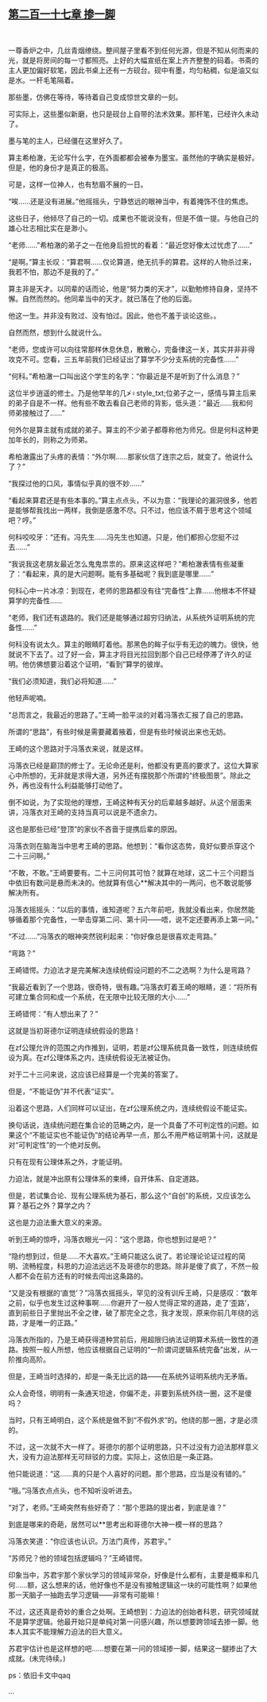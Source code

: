 ## [第二百一十七章 掺一脚](https://www.xxbiquge.com/11_11207/9063499.html)
﻿

  一尊香炉之中，几丝青烟缭绕。整间屋子里看不到任何光源，但是不知从何而来的光，就是将房间的每一寸都照亮。上好的大幅宣纸在案上齐齐整整的码着。书斋的主人更加偏好软笔，因此书桌上还有一方砚台。砚中有墨，均匀粘稠，似是油又似是水。一杆毛笔隔着。

  那些墨，仿佛在等待，等待着自己变成惊世文章的一刻。

  可实际上，这些墨似新磨，也只是砚台上自带的法术效果。那杆笔，已经许久未动了。

  墨与笔的主人，已经僵在这里好久了。

  算主希柏澈，无论写什么字，在外面都都会被奉为墨宝。虽然他的字确实是极好。但是，他的身份才是真正的极高。

  可是，这样一位神人，也有愁眉不展的一日。

  “唉……还是没有进展。”他摇摇头，宁静悠远的眼神当中，有着掩饰不住的焦虑。

  这些日子，他倾尽了自己的一切。成果也不能说没有，但是不值一提。与他自己的雄心壮志相比实在是渺小。

  “老师……”希柏澈的弟子之一在他身后担忧的看着：“最近您好像太过忧虑了……”

  “是啊。”算主长叹：“算君啊……仅论算道，绝无抗手的算君。这样的人物杀过来，我若不怕，那边不是我的了。”

  算主非是天才。以同辈的话而论，他是“努力类的天才”，以勤勉修持自身，坚持不懈。自然而然的。他同辈当中的天才。就已落在了他的后面。

  他这一生。并非没有败过、没有怕过。因此，他也不羞于谈论这些。。

  自然而然，想到什么就说什么。

  “老师，您或许可以向往常那样休息休息，散散心，完备律这一关，其实并非非得攻克不可。您看，三五年前我们已经证出了算学不少分支系统的完备性……”

  “何科。”希柏澈一口叫出这个学生的名字：“你最近是不是听到了什么消息？”

  这位半步逍遥的修士。乃是他早年的几≯♀style_txt;位弟子之一，感情与算主后来的弟子自是不一样。他有些不敢去看自己老师的背影，低头道：“最近……我和何师弟接触过了……”

  何外尔是算主就有成就的弟子。算主的不少弟子都尊称他为师兄。但是何科这种更加年长的，则称之为师弟。

  希柏澈露出了头疼的表情：“外尔啊……那家伙信了连宗之后，就变了。他说什么了？”

  “我探过他的口风，事情似乎真的很不妙……”

  “看起来算君还是有些本事的。”算主点点头，不以为意：“我理论的漏洞很多，他若是能够帮我找出一两样，我倒是感激不尽。只不过，他应该不屑于思考这个领域吧？哼。”

  何科咬咬牙：“还有。冯先生……冯先生也知道。只是，他们都担心您挺不过去……”

  “我说我这老朋友最近怎么鬼鬼祟祟的。原来这这样吧？”希柏澈表情有些凝重了：“看起来，真的是大问题啊。能有多基础呢？我到底是哪里……”

  何科心中一片冰凉：到现在，老师的思路都没有往“完备性”上靠……他根本不怀疑算学的完备性……

  “老师，我们还有退路的。我们还是能够通过超穷归纳法，从系统外证明系统的完备性……”

  何科没有说太久。算主的眼睛盯着他。那黑色的眸子似乎有无边的魄力。很快，他就说不下去了。过了好一会，算主才将目光拉回到那个自己已经停滞了许久的证明。他仿佛想要沿着这个证明，“看到”算学的彼岸。

  “我们必须知道，我们必将知道……”

  他轻声呢喃。

  “总而言之，我最近的思路了。”王崎一脸平淡的对着冯落衣汇报了自己的思路。

  所谓的“思路”，有些时候是需要藏着掖着，但是有些时候说出来也无妨。

  王崎的这个思路对于冯落衣来说，就是这样。

  冯落衣已经是巅顶的修士了。无论命还是利，他都没有更高的要求了。这位大算家心中所想的，无非就是求得大道，另外还有摆脱那个所谓的“终极图景”。除此之外，再也没有什么利益能够打动他了。

  倒不如说，为了实现他的理想，王崎这种有天分的后辈越多越好。从这个层面来讲，冯落衣对王崎的支持当真可以说是不遗余力。

  这也是那些已经“登顶”的家伙不吝啬于提携后辈的原因。

  冯落衣则在脑海当中思考王崎的思路。他想到：“看你这态势，竟好似要杀穿这个二十三问啊。”

  “不敢，不敢。”王崎要要有。二十三问何其可怕？就算在地球，这二十三个问题当中依旧有数问是悬而未决的。他就算有信心**解决其中的一两问，也不敢说能够解决所有。

  冯落衣摇摇头：“以后的事情，谁知道呢？五六年前吧，我就没看出来，你居然能够循着那个完备性，一举击穿第二问、第十问——唔，说不定还要再添上第一问。”

  “不过……”冯落衣的眼神突然锐利起来：“你好像总是很喜欢走弯路。”

  “弯路？”

  王崎错愕。力迫法才是完美解决连续统假设问题的不二之选啊？为什么是弯路？

  “我最近看到了一个思路，很奇特，很有趣。”冯落衣盯着王崎的眼睛，道：“将所有可建立集合同和成一个系统，在无限中比较无限的大小……”

  王崎错愕：“有人想出来了？”

  这就是当初哥德尔证明连续统假设的思路！

  在zf公理允许的范围之内作推到，证明，若是zf公理系统具备一致性，则连续统假设为真。在zf公理体系之内，连续统假设无法被证伪。

  对于二十三问来说，这应该已经算是一个完美的答案了。

  但是，“不能证伪”并不代表“证实”。

  沿着这个思路，人们同样可以证出，在zf公理系统之内，连续统假设不能证实。

  换句话说，连续统问题在集合论的范畴之内，是一个具备了不可判定性的问题。如果这个“不能证实也不能证伪”的结论再早一点，那么不用严格证明第十问，这就是对“可判定性”的一个绝对反例。

  只有在现有公理体系之外，才能证明。

  力迫法，就是冲出原有公理体系的束缚，自开体系、自定道路。

  但是，若试集合论、现有公理系统为基石，那么这个“自创”的系统，又应该怎么算？基石之外？算学之内？

  这也是力迫法重大意义的来源。

  听到王崎的惊呼，冯落衣眼光一闪：“这个思路，你也想到过是吧？”

  “隐约想到过，但是……不大喜欢。”王崎只能这么说了。若论理论论证过程的简明、流畅程度，科恩的力迫法远远不及哥德尔的思路。除非是傻了疯了，不然一般人都不会在前方还有的时候去闯出这条路的。

  “又是没有根据的‘直觉’？”冯落衣摇摇头，罕见的没有训斥王崎，只是感叹：“数年之前，似乎也发生过这种事啊……你避开了一般人觉得正常的道路，走了‘歪路’，直到前些日子里抛出不全之律，破了那完全之念，我才发现，原来你前几年绕的远路，才是唯一的正路。”

  冯落衣所指的，乃是王崎获得道种赏前后，用超限归纳法证明算术系统一致性的道路。按照一般人所想，他应该根据自己证明的“一阶谓词逻辑系统完备”出发，从一阶推向高阶。

  但是，王崎当时选择的，却是一条无比远的路——在系统外证明系统内无矛盾。

  众人会奇怪，明明有一条通天坦途，你偏不走，非要到系统外绕一圈，这不是傻吗？

  当时，只有王崎明白，这个系统是做不到“不假外求”的。他绕的那一圈，才是必须的。

  不过，这一次就不大一样了。哥德尔的那个证明思路，只不过没有力迫法那样意义大，没有力迫法那样无可辩驳的力度。实际上，这依旧是一条正路。

  他只能说道：“这……真的只是个人喜好的问题。那个思路，应当是没有错的。”

  “哦。”冯落衣点点头，也不知听没听进去。

  “对了，老师。”王崎突然有些好奇了：“那个思路的提出者，到底是谁？”

  到底是哪来的奇葩，居然可以**思考出和哥德尔大神一模一样的思路？

  冯落衣笑道：“你应该也认识。万法门真传，苏君宇。”

  “苏师兄？他的领域包括逻辑吗？”王崎错愕。

  印象当中，苏君宇那个家伙学习的领域非常杂，好像是什么都有，主要是概率和几何……额，这么想来的话，他好像也不是没有接触逻辑这一块的可能性啊？如果他那一天脑子一抽跑去学习逻辑——非常有可能嘛！

  不过，这还真是奇妙的重合之处啊。王崎想到：力迫法的创始者科恩，研究领域就不是算学逻辑。他最开始只是单纯对第一问感兴趣，所以想要跨领域去掺一脚。他本人其实不能理解力迫法的巨大意义。

  苏君宇估计也是这样想的吧……想要在第一问的领域掺一脚，结果这一腿掺出了大成就。(未完待续。)

  ps：依旧卡文中qaq

  ...  
